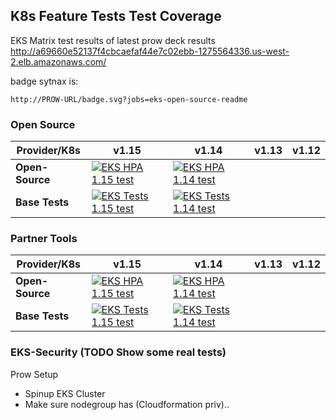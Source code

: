 


## K8s Feature Tests Test Coverage

EKS Matrix test results of latest prow deck results http://a69660e52137f4cbcaefaf44e7c02ebb-1275564336.us-west-2.elb.amazonaws.com/

badge sytnax is:

	http://PROW-URL/badge.svg?jobs=eks-open-source-readme

### Open Source

| Provider/K8s | v1.15 | v1.14 |  v1.13 |  v1.12 |
| ----------- | -----------| ----------- |----------- |----------- 
| **Open-Source** | [![EKS HPA 1.15 test](http://a69660e52137f4cbcaefaf44e7c02ebb-1275564336.us-west-2.elb.amazonaws.com/badge.svg?jobs=open-source-readme)](http://a69660e52137f4cbcaefaf44e7c02ebb-1275564336.us-west-2.elb.amazonaws.com/badge.svg?jobs=eks-prod-pdx-hpa-1.15) | [![EKS HPA 1.14 test](http://a69660e52137f4cbcaefaf44e7c02ebb-1275564336.us-west-2.elb.amazonaws.com/badge.svg?jobs=eks-open-source-readme)](http://a69660e52137f4cbcaefaf44e7c02ebb-1275564336.us-west-2.elb.amazonaws.com/badge.svg?jobs=eks-open-source-readme)
| **Base Tests** | [![EKS Tests 1.15 test](http://a69660e52137f4cbcaefaf44e7c02ebb-1275564336.us-west-2.elb.amazonaws.com/badge.svg?jobs=eks-open-source-readme)](http://a69660e52137f4cbcaefaf44e7c02ebb-1275564336.us-west-2.elb.amazonaws.com/badge.svg?jobs=eks-open-source-readme) | [![EKS Tests 1.14 test](http://a69660e52137f4cbcaefaf44e7c02ebb-1275564336.us-west-2.elb.amazonaws.com/badge.svg?jobs=eks-open-source-readme)](http://a69660e52137f4cbcaefaf44e7c02ebb-1275564336.us-west-2.elb.amazonaws.com/badge.svg?jobs=eks-open-source-readme)


### Partner Tools

| Provider/K8s | v1.15 | v1.14 |  v1.13 |  v1.12 |
| ----------- | -----------| ----------- |----------- |----------- 
| **Open-Source** | [![EKS HPA 1.15 test](http://a69660e52137f4cbcaefaf44e7c02ebb-1275564336.us-west-2.elb.amazonaws.com/badge.svg?jobs=open-source-readme)](http://a69660e52137f4cbcaefaf44e7c02ebb-1275564336.us-west-2.elb.amazonaws.com/badge.svg?jobs=eks-prod-pdx-hpa-1.15) | [![EKS HPA 1.14 test](http://a69660e52137f4cbcaefaf44e7c02ebb-1275564336.us-west-2.elb.amazonaws.com/badge.svg?jobs=eks-open-source-readme)](http://a69660e52137f4cbcaefaf44e7c02ebb-1275564336.us-west-2.elb.amazonaws.com/badge.svg?jobs=eks-open-source-readme)
| **Base Tests** | [![EKS Tests 1.15 test](http://a69660e52137f4cbcaefaf44e7c02ebb-1275564336.us-west-2.elb.amazonaws.com/badge.svg?jobs=eks-open-source-readme)](http://a69660e52137f4cbcaefaf44e7c02ebb-1275564336.us-west-2.elb.amazonaws.com/badge.svg?jobs=eks-open-source-readme) | [![EKS Tests 1.14 test](http://a69660e52137f4cbcaefaf44e7c02ebb-1275564336.us-west-2.elb.amazonaws.com/badge.svg?jobs=eks-open-source-readme)](http://a69660e52137f4cbcaefaf44e7c02ebb-1275564336.us-west-2.elb.amazonaws.com/badge.svg?jobs=eks-open-source-readme)


### EKS-Security (TODO Show some real tests)


Prow Setup
- Spinup EKS Cluster
- Make sure nodegroup has (Cloudformation priv)..
